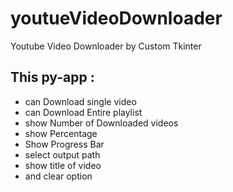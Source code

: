 # youtueVideoDownloader

Youtube Video Downloader by Custom Tkinter

## This py-app :

- can Download single video
- can Download Entire playlist
- show Number of Downloaded videos
- show Percentage
- Show Progress Bar
- select output path
- show title of video
- and clear option
